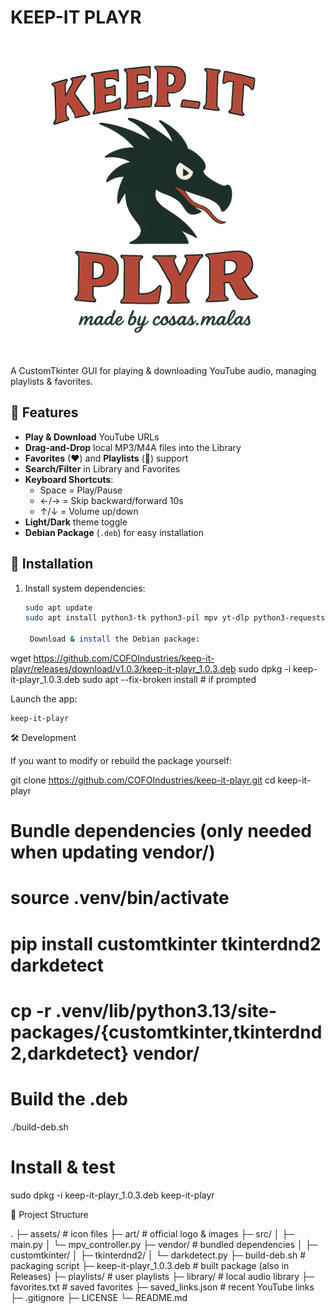 # KEEP-IT PLAYR

![KEEP-IT PLAYR Logo](art/officiallogo.png)

A CustomTkinter GUI for playing & downloading YouTube audio, managing playlists & favorites.

## 🚀 Features

- **Play & Download** YouTube URLs  
- **Drag-and-Drop** local MP3/M4A files into the Library  
- **Favorites** (❤) and **Playlists** (📂) support  
- **Search/Filter** in Library and Favorites  
- **Keyboard Shortcuts**:  
  - Space = Play/Pause  
  - ←/→ = Skip backward/forward 10s  
  - ↑/↓ = Volume up/down  
- **Light/Dark** theme toggle  
- **Debian Package** (`.deb`) for easy installation

## 🎯 Installation

1. Install system dependencies:
   ```bash
   sudo apt update
   sudo apt install python3-tk python3-pil mpv yt-dlp python3-requests

    Download & install the Debian package:

wget https://github.com/COFOIndustries/keep-it-playr/releases/download/v1.0.3/keep-it-playr_1.0.3.deb
sudo dpkg -i keep-it-playr_1.0.3.deb
sudo apt --fix-broken install   # if prompted

Launch the app:

    keep-it-playr

🛠 Development

If you want to modify or rebuild the package yourself:

git clone https://github.com/COFOIndustries/keep-it-playr.git
cd keep-it-playr

# Bundle dependencies (only needed when updating vendor/)
# source .venv/bin/activate
# pip install customtkinter tkinterdnd2 darkdetect
# cp -r .venv/lib/python3.13/site-packages/{customtkinter,tkinterdnd2,darkdetect} vendor/

# Build the .deb
./build-deb.sh

# Install & test
sudo dpkg -i keep-it-playr_1.0.3.deb
keep-it-playr

📂 Project Structure

.
├─ assets/                   # icon files
├─ art/                      # official logo & images
├─ src/
│  ├─ main.py
│  └─ mpv_controller.py
├─ vendor/                   # bundled dependencies
│  ├─ customtkinter/
│  ├─ tkinterdnd2/
│  └─ darkdetect.py
├─ build-deb.sh              # packaging script
├─ keep-it-playr_1.0.3.deb   # built package (also in Releases)
├─ playlists/                # user playlists
├─ library/                  # local audio library
├─ favorites.txt             # saved favorites
├─ saved_links.json          # recent YouTube links
├─ .gitignore
├─ LICENSE
└─ README.md
